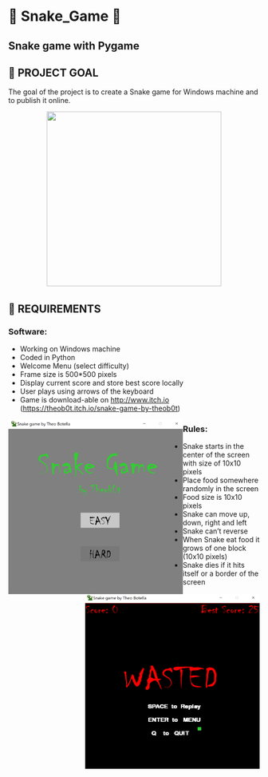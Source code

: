 # :snake: Snake_Game :snake:
## Snake game with Pygame

## :dart: PROJECT GOAL
The goal of the project is to create a Snake game for Windows machine and to publish it online. 

<p align="center">
  <img src="./data/snake_gif.gif" width="350" height="350">
</p>

## :memo: REQUIREMENTS

### Software:
-	Working on Windows machine
-	Coded in Python
-	Welcome Menu (select difficulty)
-	Frame size is 500*500 pixels
-	Display current score and store best score locally
-	User plays using arrows of the keyboard
-	Game is download-able on http://www.itch.io <br> (https://theob0t.itch.io/snake-game-by-theob0t)

<p>
  <img src="./data/screen_menu.png" alt="alt text" width="350" height="350" align="left">
  <img src="./data/screen_wasted.png" alt="alt text" width="350" height="350" align="right">
</p>

### Rules:
-	Snake starts in the center of the screen with size of 10x10 pixels
-	Place food somewhere randomly in the screen
-	Food size is 10x10 pixels
-	Snake can move up, down, right and left
-	Snake can’t reverse
-	When Snake eat food it grows of one block (10x10 pixels)
-	Snake dies if it hits itself or a border of the screen
